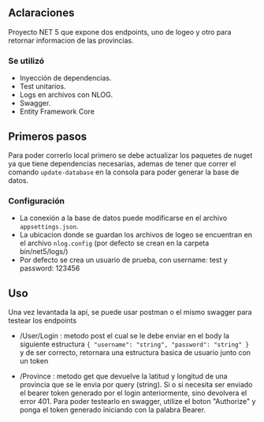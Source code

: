 
## Aclaraciones

Proyecto NET 5 que expone dos endpoints, uno de logeo y otro para retornar informacion de las provincias.

### Se utilizó

* Inyección de dependencias.
* Test unitarios.
* Logs en archivos con NLOG.
* Swagger.
* Entity Framework Core

## Primeros pasos

Para poder correrlo local primero se debe actualizar los paquetes de nuget ya que tiene dependencias necesarias, ademas de tener que correr el comando `update-database` en la consola para poder generar la base de datos.

### Configuración

* La conexión a la base de datos puede modificarse en el archivo `appsettings.json`.
* La ubicacion donde se guardan los archivos de logeo se encuentran en el archivo `nlog.config` (por defecto se crean en la carpeta bin/net5/logs/)
* Por defecto se crea un usuario de prueba, con username: test y password: 123456

## Uso

Una vez levantada la api, se puede usar postman o el mismo swagger para testear los endpoints
* /User/Login : metodo post el cual se le debe enviar en el body la siguiente estructura
`
{
  "username": "string",
  "password": "string"
} 
` y de ser correcto, retornara una estructura basica de usuario junto con un token

* /Province : metodo get que devuelve la latitud y longitud de una provincia que se le envia por query (string). Si o si necesita ser enviado el bearer token generado por el login anteriormente, sino devolvera el error 401. Para poder testearlo en swagger, utilize el boton "Authorize" y ponga el token generado iniciando con la palabra Bearer.



